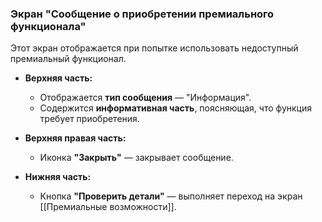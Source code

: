 ### Экран "Сообщение о приобретении премиального функционала"

Этот экран отображается при попытке использовать недоступный премиальный функционал.  

- **Верхняя часть:**
  - Отображается **тип сообщения** — "Информация".
  - Содержится **информативная часть**, поясняющая, что функция требует приобретения.

- **Верхняя правая часть:**  
  - Иконка **"Закрыть"** — закрывает сообщение.

- **Нижняя часть:**  
  - Кнопка **"Проверить детали"** — выполняет переход на экран [[Премиальные возможности]].
